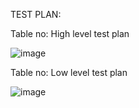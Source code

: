 TEST PLAN:


Table no: High level test plan

![image](https://user-images.githubusercontent.com/86471638/125634605-55f106fa-c746-4f01-ae40-f32bd4b2fc81.png)


Table no: Low level test plan


![image](https://user-images.githubusercontent.com/86471638/125634844-fdb4ebdc-23b1-43db-9e2e-f567db545faa.png)

